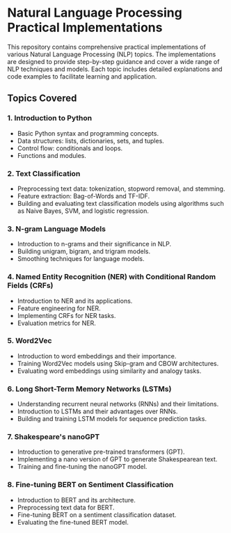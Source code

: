 # Natural Language Processing Practical Implementations

This repository contains comprehensive practical implementations of various Natural Language Processing (NLP) topics. The implementations are designed to provide step-by-step guidance and cover a wide range of NLP techniques and models. Each topic includes detailed explanations and code examples to facilitate learning and application.

## Topics Covered

### 1. Introduction to Python
- Basic Python syntax and programming concepts.
- Data structures: lists, dictionaries, sets, and tuples.
- Control flow: conditionals and loops.
- Functions and modules.

### 2. Text Classification
- Preprocessing text data: tokenization, stopword removal, and stemming.
- Feature extraction: Bag-of-Words and TF-IDF.
- Building and evaluating text classification models using algorithms such as Naive Bayes, SVM, and logistic regression.

### 3. N-gram Language Models
- Introduction to n-grams and their significance in NLP.
- Building unigram, bigram, and trigram models.
- Smoothing techniques for language models.

### 4. Named Entity Recognition (NER) with Conditional Random Fields (CRFs)
- Introduction to NER and its applications.
- Feature engineering for NER.
- Implementing CRFs for NER tasks.
- Evaluation metrics for NER.

### 5. Word2Vec
- Introduction to word embeddings and their importance.
- Training Word2Vec models using Skip-gram and CBOW architectures.
- Evaluating word embeddings using similarity and analogy tasks.

### 6. Long Short-Term Memory Networks (LSTMs)
- Understanding recurrent neural networks (RNNs) and their limitations.
- Introduction to LSTMs and their advantages over RNNs.
- Building and training LSTM models for sequence prediction tasks.

### 7. Shakespeare's nanoGPT
- Introduction to generative pre-trained transformers (GPT).
- Implementing a nano version of GPT to generate Shakespearean text.
- Training and fine-tuning the nanoGPT model.

### 8. Fine-tuning BERT on Sentiment Classification
- Introduction to BERT and its architecture.
- Preprocessing text data for BERT.
- Fine-tuning BERT on a sentiment classification dataset.
- Evaluating the fine-tuned BERT model.

